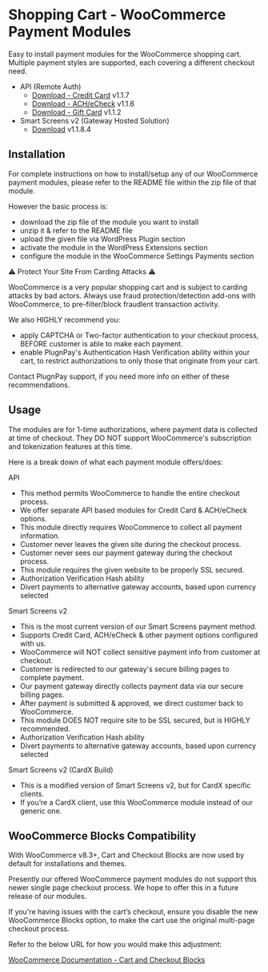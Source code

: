 ﻿# Shopping Cart - WooCommerce Payment Modules

Easy to install payment modules for the WooCommerce shopping cart.
Multiple payment styles are supported, each covering a different checkout need.

* API (Remote Auth)
  - [Download - Credit Card](./woocommerce_api_cc_module.zip) v1.1.7
  - [Download - ACH/eCheck](./woocommerce_api_ach_module.zip) v1.1.6
  - [Download - Gift Card](./woocommerce_api_gitcard_module.zip) v1.1.2
* Smart Screens v2 (Gateway Hosted Solution)
  - [Download](./woocommerce_ss2_module.zip) v1.1.8.4
  
## Installation

For complete instructions on how to install/setup any of our WooCommerce payment modules, please refer to the README file within the zip file of that module.

However the basic process is:
* download the zip file of the module you want to install
* unzip it & refer to the README file
* upload the given file via WordPress Plugin section
* activate the module in the WordPress Extensions section
* configure the module in the WooCommerce Settings Payments section

:warning: Protect Your Site From Carding Attacks :warning:

WooCommerce is a very popular shopping cart and is subject to carding attacks by bad actors.
Always use fraud protection/detection add-ons with WooCommerce, to pre-filter/block fraudlent transaction activity.

We also HIGHLY recommend you:
* apply CAPTCHA or Two-factor authentication to your checkout process, BEFORE customer is able to make each payment.
* enable PlugnPay's Authentication Hash Verification ability within your cart, to restrict authorizations to only those that originate from your cart.

Contact PlugnPay support, if you need more info on either of these recommendations.

## Usage

The modules are for 1-time authorizations, where payment data is collected at time of checkout.
They DO NOT support WooCommerce's subscription and tokenization features at this time.

Here is a break down of what each payment module offers/does:

API
* This method permits WooCommerce to handle the entire checkout process.
* We offer separate API based modules for Credit Card & ACH/eCheck options.
* This module directly requires WooCommerce to collect all payment information.
* Customer never leaves the given site during the checkout process.
* Customer never sees our payment gateway during the checkout process.
* This module requires the given website to be properly SSL secured.
* Authorization Verification Hash ability
* Divert payments to alternative gateway accounts, based upon currency selected

Smart Screens v2
* This is the most current version of our Smart Screens payment method.
* Supports Credit Card, ACH/eCheck & other payment options configured with us.
* WooCommerce will NOT collect sensitive payment info from customer at checkout.
* Customer is redirected to our gateway's secure billing pages to complete payment.
* Our payment gateway directly collects payment data via our secure billing pages.
* After payment is submitted & approved, we direct customer back to WooCommerce.
* This module DOES NOT require site to be SSL secured, but is HIGHLY recommended.
* Authorization Verification Hash ability
* Divert payments to alternative gateway accounts, based upon currency selected

Smart Screens v2 (CardX Build)
* This is a modified version of Smart Screens v2, but for CardX specific clients.
* If you’re a CardX client, use this WooCommerce module instead of our generic one.

## WooCommerce Blocks Compatibility

With WooCommerce v8.3+, Cart and Checkout Blocks are now used by default for installations and themes.

Presently our offered WooCommerce payment modules do not support this newer single page checkout process.  We hope to offer this in a future release of our modules.

If you're having issues with the cart’s checkout, ensure you disable the new WooCommerce Blocks option, to make the cart use the original multi-page checkout process.

Refer to the below URL for how you would make this adjustment:

[WooCommerce Documentation - Cart and Checkout Blocks](https://woocommerce.com/document/cart-checkout-blocks-status/)

